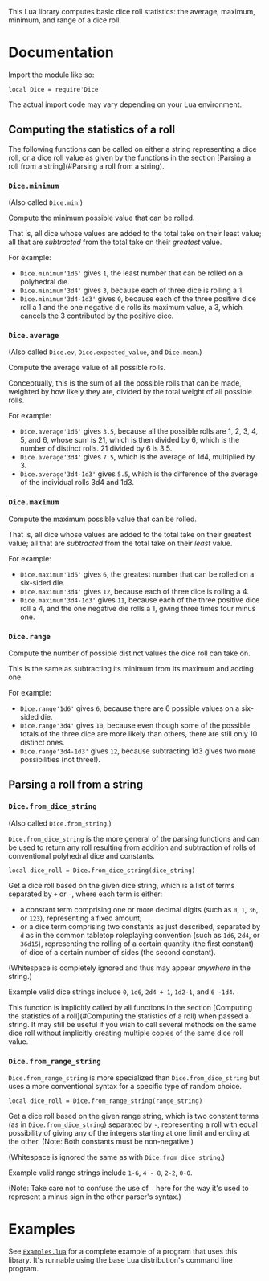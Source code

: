 This Lua library computes basic dice roll statistics: the average, maximum, minimum, and range of a dice roll.

# Documentation

Import the module like so:

    local Dice = require'Dice'

The actual import code may vary depending on your Lua environment.

## Computing the statistics of a roll

The following functions can be called on either a string representing a dice roll, or a dice roll value as given by the functions in the section [Parsing a roll from a string](#Parsing a roll from a string).

### `Dice.minimum`

(Also called `Dice.min`.)

Compute the minimum possible value that can be rolled.

That is, all dice whose values are added to the total take on their least value; all that are *subtracted* from the total take on their *greatest* value.

For example:

- `Dice.minimum'1d6'` gives `1`, the least number that can be rolled on a polyhedral die.
- `Dice.minimum'3d4'` gives `3`, because each of three dice is rolling a 1.
- `Dice.minimum'3d4-1d3'` gives `0`, because each of the three positive dice roll a 1 and the one negative die rolls its maximum value, a 3, which cancels the 3 contributed by the positive dice.

### `Dice.average`

(Also called `Dice.ev`, `Dice.expected_value`, and `Dice.mean`.)

Compute the average value of all possible rolls.

Conceptually, this is the sum of all the possible rolls that can be made, weighted by how likely they are, divided by the total weight of all possible rolls.

For example:

- `Dice.average'1d6'` gives `3.5`, because all the possible rolls are 1, 2, 3, 4, 5, and 6, whose sum is 21, which is then divided by 6, which is the number of distinct rolls. 21 divided by 6 is 3.5.
- `Dice.average'3d4'` gives `7.5`, which is the average of 1d4, multiplied by 3.
- `Dice.average'3d4-1d3'` gives `5.5`, which is the difference of the average of the individual rolls 3d4 and 1d3.

### `Dice.maximum`

Compute the maximum possible value that can be rolled.

That is, all dice whose values are added to the total take on their greatest value; all that are *subtracted* from the total take on their *least* value.

For example:

- `Dice.maximum'1d6'` gives `6`, the greatest number that can be rolled on a six-sided die.
- `Dice.maximum'3d4'` gives `12`, because each of three dice is rolling a 4.
- `Dice.maximum'3d4-1d3'` gives `11`, because each of the three positive dice roll a 4, and the one negative die rolls a 1, giving three times four minus one.

### `Dice.range`

Compute the number of possible distinct values the dice roll can take on.

This is the same as subtracting its minimum from its maximum and adding one.

For example:

- `Dice.range'1d6'` gives `6`, because there are 6 possible values on a six-sided die.
- `Dice.range'3d4'` gives `10`, because even though some of the possible totals of the three dice are more likely than others, there are still only 10 distinct ones.
- `Dice.range'3d4-1d3'` gives `12`, because subtracting 1d3 gives two more possibilities (not three!).

## Parsing a roll from a string

### `Dice.from_dice_string`

(Also called `Dice.from_string`.)

`Dice.from_dice_string` is the more general of the parsing functions and can be used to return any roll resulting from addition and subtraction of rolls of conventional polyhedral dice and constants.

    local dice_roll = Dice.from_dice_string(dice_string)

Get a dice roll based on the given dice string, which is a list of terms separated by `+` or `-`, where each term is either:

- a constant term comprising one or more decimal digits (such as `0`, `1`, `36`, or `123`), representing a fixed amount;
- or a dice term comprising two constants as just described, separated by `d` as in the common tabletop roleplaying convention (such as `1d6`, `2d4`, or `36d15`), representing the rolling of a certain quantity (the first constant) of dice of a certain number of sides (the second constant).

(Whitespace is completely ignored and thus may appear *anywhere* in the string.)

Example valid dice strings include `0`, `1d6`, `2d4 + 1`, `1d2-1`, and `6 -1d4`.

This function is implicitly called by all functions in the section [Computing the statistics of a roll](#Computing the statistics of a roll) when passed a string. It may still be useful if you wish to call several methods on the same dice roll without implicitly creating multiple copies of the same dice roll value.

### `Dice.from_range_string`

`Dice.from_range_string` is more specialized than `Dice.from_dice_string` but uses a more conventional syntax for a specific type of random choice.

    local dice_roll = Dice.from_range_string(range_string)

Get a dice roll based on the given range string, which is two constant terms (as in `Dice.from_dice_string`) separated by `-`, representing a roll with equal possibility of giving any of the integers starting at one limit and ending at the other. (Note: Both constants must be non-negative.)

(Whitespace is ignored the same as with `Dice.from_dice_string`.)

Example valid range strings include `1-6`, `4 - 8`, `2-2`, `0-0`.

(Note: Take care not to confuse the use of `-` here for the way it's used to represent a minus sign in the other parser's syntax.)

# Examples

See [`Examples.lua`](Examples.lua) for a complete example of a program that uses this library. It's runnable using the base Lua distribution's command line program.
